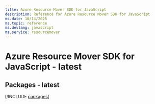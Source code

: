 ```yaml
---
title: Azure Resource Mover SDK for JavaScript
description: Reference for Azure Resource Mover SDK for JavaScript
ms.date: 10/14/2025
ms.topic: reference
ms.devlang: javascript
ms.service: resourcemover
---
```

# Azure Resource Mover SDK for JavaScript - latest
## Packages - latest
[!INCLUDE [packages](resource-mover-index.md)]